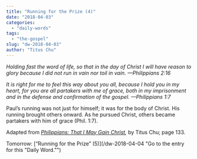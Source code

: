 ```yaml
---
title: "Running for the Prize (4)"
date: "2018-04-03"
categories: 
  - "daily-words"
tags: 
  - "the-gospel"
slug: "dw-2018-04-03"
author: "Titus Chu"
---
```


_Holding fast the word of life, so that in the day of Christ I will have reason to glory because I did not run in vain nor toil in vain. —Philippians 2:16_

_It is right for me to feel this way about you all, because I hold you in my heart, for you are all partakers with me of grace, both in my imprisonment and in the defense and confirmation of the gospel._ _—Philippians 1:7_

Paul’s running was not just for himself; it was for the body of Christ. His running brought others onward. As he pursued Christ, others became partakers with him of grace (Phil. 1:7).

Adapted from _[Philippians: That I May Gain Christ](/book-philippians/ "Go to the listing for this book."),_ by Titus Chu; page 133.

Tomorrow: [“Running for the Prize” (5)](/dw-2018-04-04 "Go to the entry for this "Daily Word."")
